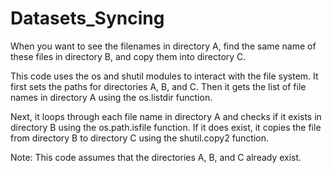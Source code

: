 # Datasets_Syncing
When you want to see the filenames in directory A, find the same name of these files in directory B, and copy them into directory C.

This code uses the os and shutil modules to interact with the file system. It first sets the paths for directories A, B, and C. Then it gets the list of file names in directory A using the os.listdir function.

Next, it loops through each file name in directory A and checks if it exists in directory B using the os.path.isfile function. If it does exist, it copies the file from directory B to directory C using the shutil.copy2 function.

Note: This code assumes that the directories A, B, and C already exist.

